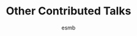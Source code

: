 ---
layout: group
author: esmb
day: "Wednesday"
group: "CT1"
title: "Other Contributed Talks"
subgroup: "OTHE"
author1: "Rosemary Dyson"
author2: "Omer Karin"
author3: "Preeti Dubey"
inst1: "Birmingham"
inst2: "Weizmann Inst."
inst3: "Loyola"
title1: "Vesicle transport and cytoplasmic streaming in the pollen tube tip"
title2: "A new model for the HPA axis explains dysregulation of stress hormones on the timescale of weeks"
title3: "Modeling early hepatitis D virus kinetics in transgenic-hNTCP mice"
abstract1: "The rapid elongation of the pollen tube in seed plants cannot occur without the transport of sufficient cell wall and membrane material to the growing apex. The movement of this material, delivered via exocytic secretory vesicles, can be categorised under two regimes: 'long distance' movement in the shank (via active transport along actin ﬁlaments), and 'short distance' movement in the apex (where vesicles diffuse and advect freely). Many current models of vesicle transport focus on diffusion in the apical region alone, neglecting advective eﬀects as well as the resulting distribution proﬁle in the pollen tube shank. Using the method of regularised Stokeslets with an adjustment made for axisymmetry, we produce a complete advective velocity proﬁle for cytosolic ﬂow in the tube based on the drag induced by the active transport of vesicles along actin. We use this to calculate exocytic and endocytic vesicle motion in the tube, incorporating vesicle uptake and deposition at the wall, and generating insight into pollen tube growth dynamics." 
abstract2: "Stress activates a complex network of hormones known as the Hypothalamic-Pituitary-Adrenal (HPA) axis. The HPA axis is dysregulated in chronic stress and psychiatric disorders, but the origin of this dysregulation is unclear and cannot be explained by current HPA models. To address this, we developed a new mathematical model for the HPA axis that incorporates changes in the total functional mass of the HPA hormone-secreting glands. The mass changes are caused by the HPA hormones which act as growth factors for the glands in the axis. We find that the HPA axis shows the property of dynamical compensation, where gland masses adjust over weeks to buffer variation in physiological parameters. These mass changes explain the experimental findings on dysregulation of cortisol and ACTH dynamics in alcoholism, anorexia and postpartum. Dysregulation occurs for a wide range of parameters, and is exacerbated by impaired glucocorticoid receptor (GR) feedback, providing an explanation for the implication of GR in mood disorders. These findings suggest that gland-mass dynamics may play an important role in the pathophysiology of stress-related disorders."
abstract3: "The hepatitis delta virus (HDV) is a dependent virus of hepatitis B virus that uses hepatitis B surface antigen to create its envelope and achieve secretion. HDV infection is the most severe form of chronic viral hepatitis. Currently, no therapies have been approved that can cure delta hepatitis. Understanding of early HDV-host dynamics post infection is lacking. I will present early serum HDV kinetics in transgenic mice expressing human NTCP (tg-hNTCP), the receptor for hepatitis B virus and HDV, and non-tg control mice after inoculation and provide insights into HDV-host interplay using mathematical modeling."
---